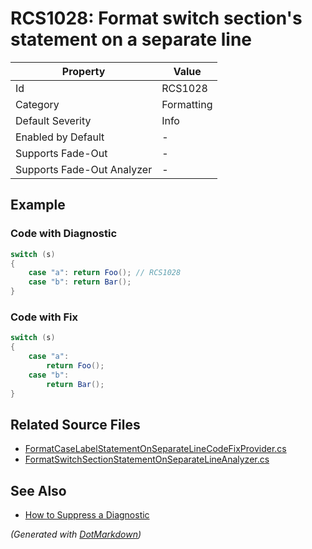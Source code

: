 # RCS1028: Format switch section's statement on a separate line

| Property                    | Value      |
| --------------------------- | ---------- |
| Id                          | RCS1028    |
| Category                    | Formatting |
| Default Severity            | Info       |
| Enabled by Default          | \-         |
| Supports Fade\-Out          | \-         |
| Supports Fade\-Out Analyzer | \-         |

## Example

### Code with Diagnostic

```csharp
switch (s)
{
    case "a": return Foo(); // RCS1028
    case "b": return Bar();
}
```

### Code with Fix

```csharp
switch (s)
{
    case "a":
        return Foo();
    case "b":
        return Bar();
}
```

## Related Source Files

* [FormatCaseLabelStatementOnSeparateLineCodeFixProvider.cs](../../src/Analyzers.CodeFixes/CSharp/CodeFixes/FormatCaseLabelStatementOnSeparateLineCodeFixProvider.cs)
* [FormatSwitchSectionStatementOnSeparateLineAnalyzer.cs](../../src/Analyzers/CSharp/Analysis/FormatSwitchSectionStatementOnSeparateLineAnalyzer.cs)

## See Also

* [How to Suppress a Diagnostic](../HowToConfigureAnalyzers.md#how-to-suppress-a-diagnostic)

*\(Generated with [DotMarkdown](http://github.com/JosefPihrt/DotMarkdown)\)*